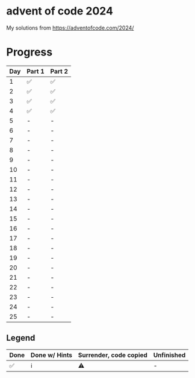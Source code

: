 # advent of code 2024

My solutions from https://adventofcode.com/2024/

# Progress

| Day | Part 1 | Part 2 |
|-----|--------|--------|
| 1   | ✅      | ✅️     |
| 2   | ✅      | ✅️     |
| 3   | ✅      | ✅️     |
| 4   | ✅      | ✅      |
| 5   | -      | -      |
| 6   | -      | -      |
| 7   | -      | -      |
| 8   | -      | -      |
| 9   | -      | -      |
| 10  | -      | -      |
| 11  | -      | -      |
| 12  | -      | -      |
| 13  | -      | -      |
| 14  | -      | -      |
| 15  | -      | -      |
| 16  | -      | -      |
| 17  | -      | -      |
| 18  | -      | -      |
| 19  | -      | -      |
| 20  | -      | -      |
| 21  | -      | -      |
| 22  | -      | -      |
| 23  | -      | -      |
| 24  | -      | -      |
| 25  | -      | -      |


## Legend

| Done | Done w/ Hints | Surrender, code copied | Unfinished |
|------|---------------|------------------------|------------|
| ✅   | ℹ️            | ⚠️                     | -          |
